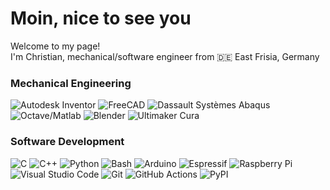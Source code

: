 # Moin, nice to see you

Welcome to my page!  
I'm Christian, mechanical/software engineer from 🇩🇪 East Frisia, Germany

### Mechanical Engineering
![Autodesk Inventor](https://img.shields.io/static/v1?label=%20&style=flat-square&logo=autodesk&logoColor=white&message=Inventor&color=black)
![FreeCAD](https://img.shields.io/static/v1?label=%20&style=flat-square&logo=freecad&logoColor=white&message=FreeCAD&color=ff2603)
![Dassault Systèmes Abaqus](https://img.shields.io/static/v1?label=%20&style=flat-square&logo=dassaultsystemes&logoColor=white&message=Abaqus&color=051bad)
![Octave/Matlab](https://img.shields.io/static/v1?label=%20&style=flat-square&logo=octave&logoColor=white&message=Octave/Matlab&color=23a8ce)
![Blender](https://img.shields.io/badge/blender-%23F5792A.svg?style=flat-square&logo=blender&logoColor=white)
![Ultimaker Cura](https://img.shields.io/static/v1?label=%20&style=flat-square&logo=ultimakercura&logoColor=white&message=Cura&color=ff2603)


### Software Development
![C](https://img.shields.io/badge/c-%2300599C.svg?style=flat-square&logo=c&logoColor=white)
![C++](https://img.shields.io/badge/c++-%2300599C.svg?style=flat-square&logo=c%2B%2B&logoColor=white)
![Python](https://img.shields.io/badge/python-3670A0?style=flat-square&logo=python&logoColor=white)
![Bash](https://img.shields.io/static/v1?label=%20&style=flat-square&logo=gnubash&message=Bash&color=3c4549&logoColor=white)
![Arduino](https://img.shields.io/static/v1?label=%20&style=flat-square&logo=arduino&message=Arduino&color=005255&logoColor=white)
![Espressif](https://img.shields.io/static/v1?label=%20&style=flat-square&logo=espressif&message=Espressif&color=e7352c&logoColor=white)
![Raspberry Pi](https://img.shields.io/static/v1?label=%20&style=flat-square&logo=raspberrypi&message=RaspberryPi&color=bd0840&logoColor=white)
![Visual Studio Code](https://img.shields.io/badge/Visual%20Studio%20Code-0078d7.svg?style=flat-square&logo=visual-studio-code&logoColor=white)
![Git](https://img.shields.io/badge/git-%23F05033.svg?style=flat-square&logo=git&logoColor=white)
![GitHub Actions](https://img.shields.io/badge/github%20actions-%232671E5.svg?style=flat-square&logo=githubactions&logoColor=white)
![PyPI](https://img.shields.io/static/v1?label=%20&style=flat-square&logo=pypi&logoColor=white&message=PyPI&color=00578a)
